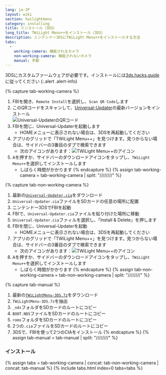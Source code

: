 ```yaml
---
lang: ja-JP
layout: wiki
section: twilightmenu
category: installing
title: インストール（3DS）
long_title: TWiLight Menu++をインストール（3DS）
description: ニンテンドー3DSにTWiLight Menu++をインストールする方法
tabs:
  - 
    working-camera: 機能されるカメラ
    non-working-camera: 機能されないカメラ
    manual: 手動
---
```


3DSにカスタムファームウェアが必要です。インストールには[3ds.hacks.guide](https://3ds.hacks.guide)に従ってください
{:.alert .alert-info}

{% capture tab-working-camera %}
1. FBIを開き、`Remote Install`を選択し、`Scan QR Code`します
1. このQRコードをスキャンして、[Universal-Updater](https://github.com/Universal-Team/Universal-Updater)の最新バージョンをインストール<br> ![Universal-UpdaterのQRコード](https://db.universal-team.net/assets/images/qr/universal-updater.cia.png)
1. FBIを閉じ、Universal-Updaterを起動します
   - HOMEメニューに表示されない場合は、3DSを再起動してください
1. アプリのグリッドで「TWiLight Menu++」を見つけます。見つからない場合は、サイドバーの3番目のダブで検索できます
   - 次のアイコンがあります：![TWiLight Menu++のアイコン](https://raw.githubusercontent.com/DS-Homebrew/TWiLightMenu/master/booter/icon.bmp)
1. <kbd class="face">A</kbd>を押すか、サイドバーのダウンロードアイコンをタップし、`TWiLight Menu++`を選択してインストールします
   - しばらく時間がかかります
{% endcapture %}
{% assign tab-working-camera = tab-working-camera | split: "////////" %}

{% capture tab-non-working-camera %}
1. 最新の[`Universal-Updater.cia`](https://github.com/Universal-Team/Universal-Updater/releases/latest/download/Universal-Updater.cia)をダウンロード
1. `Universal-Updater.cia`ファイルをSDカードの任意の場所に配置
1. ニンテンドー3DSでFBIを起動
1. FBIで、`Universal-Updater.cia`ファイルを貼り付けた場所に移動
1. `Universal-Updater.cia`ファィルを選択し、「Install & Delete」を押します
1. FBIを閉じ、Universal-Updaterを起動
   - HOMEメニューに表示されない場合は、3DSを再起動してください
1. アプリのグリッドで「TWiLight Menu++」を見つけます。見つからない場合は、サイドバーの3番目のダブで検索できます
   - 次のアイコンがあります：![TWiLight Menu++のアイコン](https://raw.githubusercontent.com/DS-Homebrew/TWiLightMenu/master/booter/icon.bmp)
1. <kbd class="face">A</kbd>を押すか、サイドバーのダウンロードアイコンをタップし、`TWiLight Menu++`を選択してインストールします
   - しばらく時間がかかります
{% endcapture %}
{% assign tab-non-working-camera = tab-non-working-camera | split: "////////" %}

{% capture tab-manual %}
1. 最新の[`TWiLightMenu-3DS.7z`](https://github.com/DS-Homebrew/TWiLightMenu/releases/latest/download/TWiLightMenu-3DS.7z)をダウンロード
1. `TWiLightMenu-3DS.7z`を抽出
1. `_nds`フォルダをSDカードのルートにコピー
1. `BOOT.NDS`ファイルをSDカードのルートにコピー
1. `roms`フォルダをSDカードのルートにコピー
1. 2つの`.cia`ファイルをSDカードのルートにコピー
1. 3DSで、FBIを使って2つのCIAをインストール
{% endcapture %}
{% assign tab-manual = tab-manual | split: "////////" %}

### インストール

{% assign tabs = tab-working-camera | concat: tab-non-working-camera | concat: tab-manual %}
{% include tabs.html index=0 tabs=tabs %}
